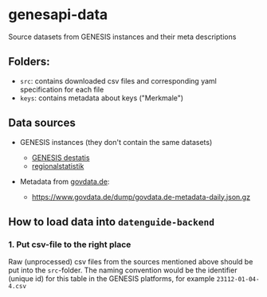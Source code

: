 # genesapi-data
Source datasets from GENESIS instances and their meta descriptions

## Folders:

- `src`: contains downloaded csv files and corresponding yaml specification for each file
- `keys`: contains metadata about keys ("Merkmale")

## Data sources

- GENESIS instances (they don't contain the same datasets)
    - [GENESIS destatis](https://www-genesis.destatis.de/genesis/online)
    - [regionalstatistik](https://www.regionalstatistik.de/genesis/online/)

- Metadata from [govdata.de](http://govdata.de):
    - https://www.govdata.de/dump/govdata.de-metadata-daily.json.gz

## How to load data into `datenguide-backend`

### 1. Put csv-file to the right place

Raw (unprocessed) csv files from the sources mentioned above should be put into the `src`-folder. The naming convention would be the identifier (unique id) for this table in the GENESIS platforms, for example `23112-01-04-4.csv`

